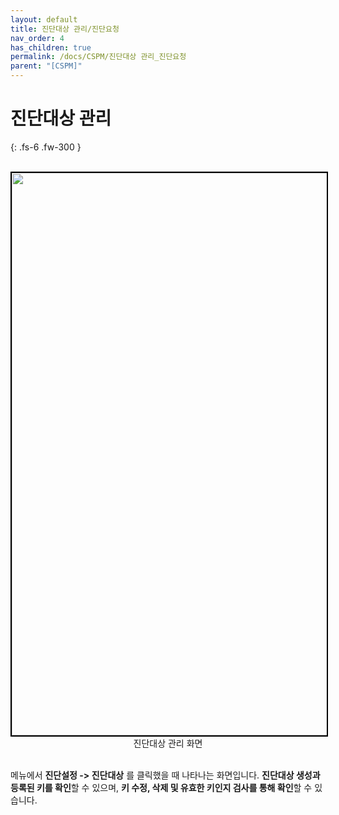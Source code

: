 ```yaml
---
layout: default
title: 진단대상 관리/진단요청
nav_order: 4
has_children: true
permalink: /docs/CSPM/진단대상 관리_진단요청
parent: "[CSPM]"
---
```


# 진단대상 관리
{: .fs-6 .fw-300 }

<br>
<center>
    <img
        src="../../../../assets/images/진단대상 관리 화면.png"
        width="1600"
        height="900"
        style="border: 2px solid black;"
    />
    <figcaption>진단대상 관리 화면</figcaption>
</center>
<br>

메뉴에서 **진단설정 -> 진단대상** 를 클릭했을 때 나타나는 화면입니다. **진단대상 생성과 등록된 키를 확인**할 수 있으며, **키 수정, 삭제 및 유효한 키인지 검사를 통해 확인**할 수 있습니다.